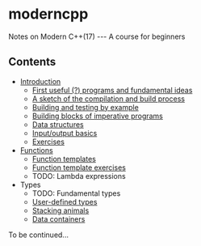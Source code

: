 # moderncpp
Notes on Modern C++(17) --- A course for beginners

## Contents

* [Introduction](docs/01_intro.md)
	* [First useful (?) programs and fundamental ideas](docs/02_first_programs.md)
	* [A sketch of the compilation and build process](docs/03_compilation_process.md)
	* [Building and testing by example](docs/04_build_and_test.md)
	* [Building blocks of imperative programs](docs/05_controlflow.md)
	* [Data structures](docs/06_data.md)
	* [Input/output basics](docs/07_io_basics.md)
	* [Exercises](docs/08_exercises.md)
* [Functions](docs/11_functions.md)
	* [Function templates](docs/12_function_templates.md)
	* [Function template exercises](docs/13_function_template_exercises.md)
	* TODO: Lambda expressions
* Types
	* TODO: Fundamental types
	* [User-defined types](docs/22_userdefined_types.md)
	* [Stacking animals](docs/23_bremen_musicians.md)
	* [Data containers](docs/24_containers.md)
	
To be continued...
